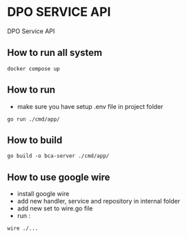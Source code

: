 # DPO SERVICE API
DPO Service API

## How to run all system
```
docker compose up
```

## How to run
- make sure you have setup .env file in project folder
```
go run ./cmd/app/

```

## How to build
```
go build -o bca-server ./cmd/app/
```

## How to use google wire
- install google wire
- add new handler, service and repository in internal folder
- add new set to wire.go file
- run :
```
wire ./...
```
